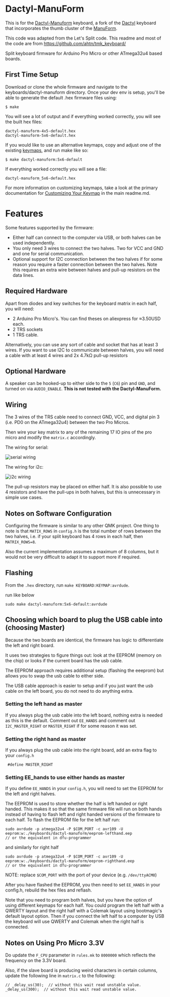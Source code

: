 Dactyl-ManuForm
======

This is for the [Dactyl-Manuform](https://github.com/tshort/dactyl-keyboard) keyboard, a fork of the [Dactyl](https://github.com/adereth/dactyl-keyboard) keyboard that incorporates the thumb cluster of the [ManuForm](https://github.com/jeffgran/ManuForm).

This code was adapted from the Let's Split code. This readme and most of the code are from https://github.com/ahtn/tmk_keyboard/

Split keyboard firmware for Arduino Pro Micro or other ATmega32u4
based boards.

## First Time Setup

Download or clone the whole firmware and navigate to the keyboards/dactyl-manuform directory. Once your dev env is setup, you'll be able to generate the default .hex firmware files using:

```
$ make
```

You will see a lot of output and if everything worked correctly, you will see the built hex files:

```
dactyl-manuform-4x5-default.hex
dactyl-manuform-5x6-default.hex
```

If you would like to use an alternative keymaps, copy and adjust one of the existing [keymaps](keymaps/), and run make like so:


```
$ make dactyl-manuform:5x6-default
```

If everything worked correctly you will see a file:

```
dactyl-manuform_5x6-default.hex
```

For more information on customizing keymaps, take a look at the primary documentation for [Customizing Your Keymap](/readme.md##customizing-your-keymap) in the main readme.md.


Features
========

Some features supported by the firmware:

* Either half can connect to the computer via USB, or both halves can be used
  independently.
* You only need 3 wires to connect the two halves. Two for VCC and GND and one
  for serial communication.
* Optional support for I2C connection between the two halves if for some
  reason you require a faster connection between the two halves. Note this
  requires an extra wire between halves and pull-up resistors on the data lines.

Required Hardware
-----------------

Apart from diodes and key switches for the keyboard matrix in each half, you
will need:

* 2 Arduino Pro Micro's. You can find theses on aliexpress for ≈3.50USD each.
* 2 TRS sockets
* 1 TRS cable.

Alternatively, you can use any sort of cable and socket that has at least 3
wires. If you want to use I2C to communicate between halves, you will need a
cable with at least 4 wires and 2x 4.7kΩ pull-up resistors

Optional Hardware
-----------------

A speaker can be hooked-up to either side to the `5` (`C6`) pin and `GND`, and turned on via `AUDIO_ENABLE`. **This is not tested with the Dactyl-ManuForm.**

Wiring
------

The 3 wires of the TRS cable need to connect GND, VCC, and digital pin 3 (i.e.
PD0 on the ATmega32u4) between the two Pro Micros.

Then wire your key matrix to any of the remaining 17 IO pins of the pro micro
and modify the `matrix.c` accordingly.

The wiring for serial:

![serial wiring](imgs/split-keyboard-serial-schematic.png)

The wiring for i2c:

![i2c wiring](imgs/split-keyboard-i2c-schematic.png)

The pull-up resistors may be placed on either half. It is also possible
to use 4 resistors and have the pull-ups in both halves, but this is
unnecessary in simple use cases.

Notes on Software Configuration
-------------------------------

Configuring the firmware is similar to any other QMK project. One thing
to note is that `MATIX_ROWS` in `config.h` is the total number of rows between
the two halves, i.e. if your split keyboard has 4 rows in each half, then
`MATRIX_ROWS=8`.

Also the current implementation assumes a maximum of 8 columns, but it would
not be very difficult to adapt it to support more if required.

Flashing
-------
From the `.hex` directory, run `make KEYBOARD:KEYMAP:avrdude`.

run like below
```
sudo make dactyl-manuform:5x6-default:avrdude
```


Choosing which board to plug the USB cable into (choosing Master)
--------
Because the two boards are identical, the firmware has logic to differentiate the left and right board.

It uses two strategies to figure things out: look at the EEPROM (memory on the chip) or looks if the current board has the usb cable.

The EEPROM approach requires additional setup (flashing the eeeprom) but allows you to swap the usb cable to either side.

The USB cable approach is easier to setup and if you just want the usb cable on the left board, you do not need to do anything extra.

### Setting the left hand as master
If you always plug the usb cable into the left board, nothing extra is needed as this is the default. Comment out `EE_HANDS` and comment out `I2C_MASTER_RIGHT` or `MASTER_RIGHT` if for some reason it was set.

### Setting the right hand as master
If you always plug the usb cable into the right board, add an extra flag to your `config.h`
```
 #define MASTER_RIGHT
```

### Setting EE_hands to use either hands as master
If you define `EE_HANDS` in your `config.h`, you will need to set the
EEPROM for the left and right halves.

The EEPROM is used to store whether the
half is left handed or right handed. This makes it so that the same firmware
file will run on both hands instead of having to flash left and right handed
versions of the firmware to each half. To flash the EEPROM file for the left
half run:
```
sudo avrdude -p atmega32u4 -P $COM_PORT -c avr109 -U eeprom:w:./keyboards/dactyl-manuform/eeprom-lefthand.eep
// or the equivalent in dfu-programmer

```
and similarly for right half
```
sudo avrdude -p atmega32u4 -P $COM_PORT -c avr109 -U eeprom:w:./keyboards/dactyl-manuform/eeprom-righthand.eep
// or the equivalent in dfu-programmer
```

NOTE: replace `$COM_PORT` with the port of your device (e.g. `/dev/ttyACM0`)

After you have flashed the EEPROM, you then need to set `EE_HANDS` in your config.h, rebuild the hex files and reflash.

Note that you need to program both halves, but you have the option of using
different keymaps for each half. You could program the left half with a QWERTY
layout and the right half with a Colemak layout using bootmagic's default layout option.
Then if you connect the left half to a computer by USB the keyboard will use QWERTY and Colemak when the
right half is connected.


Notes on Using Pro Micro 3.3V
-----------------------------

Do update the `F_CPU` parameter in `rules.mk` to `8000000` which reflects
the frequency on the 3.3V board.

Also, if the slave board is producing weird characters in certain columns,
update the following line in `matrix.c` to the following:

```
// _delay_us(30);  // without this wait read unstable value.
_delay_us(300);  // without this wait read unstable value.
```
